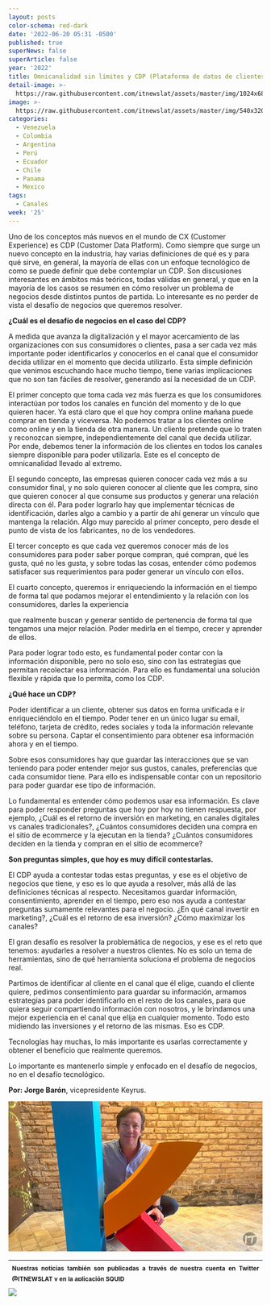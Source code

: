 ```yaml
---
layout: posts
color-schema: red-dark
date: '2022-06-20 05:31 -0500'
published: true
superNews: false
superArticle: false
year: '2022'
title: Omnicanalidad sin límites y CDP (Plataforma de datos de clientes)
detail-image: >-
  https://raw.githubusercontent.com/itnewslat/assets/master/img/1024x680/Jorge-Baron-g.jpg
image: >-
  https://raw.githubusercontent.com/itnewslat/assets/master/img/540x320/Jorge-Baron-p.jpg
categories:
  - Venezuela
  - Colombia
  - Argentina
  - Perú
  - Ecuador
  - Chile
  - Panama
  - Mexico
tags:
  - Canales
week: '25'
---
```

Uno de los conceptos más nuevos en el mundo de CX (Customer Experience) es CDP (Customer Data Platform). Como siempre que surge un nuevo concepto en la industria, hay varias definiciones de qué es y para qué sirve, en general, la mayoría de ellas con un enfoque tecnológico de como se puede definir que debe contemplar un CDP. Son discusiones interesantes en ámbitos más teóricos, todas válidas en general, y que en la mayoría de los casos se resumen en cómo resolver un problema de negocios desde distintos puntos de partida. Lo interesante es no perder de vista el desafío de negocios que queremos resolver.

**¿Cuál es el desafío de negocios en el caso del CDP?**

A medida que avanza la digitalización y el mayor acercamiento de las organizaciones con sus consumidores o clientes, pasa a ser cada vez más importante poder identificarlos y conocerlos en el canal que el consumidor decida utilizar en el momento que decida utilizarlo. Esta simple definición que venimos escuchando hace mucho tiempo, tiene varias implicaciones que no son tan fáciles de resolver, generando así la necesidad de un CDP.

El primer concepto que toma cada vez más fuerza es que los consumidores interactúan por todos los canales en función del momento y de lo que quieren hacer. Ya está claro que el que hoy compra online mañana puede comprar en tienda y viceversa. No podemos tratar a los clientes online como online y en la tienda de otra manera. Un cliente pretende que lo traten y reconozcan siempre, independientemente del canal que decida utilizar. Por ende, debemos tener la información de los clientes en todos los canales siempre disponible para poder utilizarla. Este es el concepto de omnicanalidad llevado al extremo.

El segundo concepto, las empresas quieren conocer cada vez más a su consumidor final, y no solo quieren conocer al cliente que les compra, sino que quieren conocer al que consume sus productos y generar una relación directa con él. Para poder lograrlo hay que implementar técnicas de identificación, darles algo a cambio y a partir de ahí generar un vínculo que mantenga la relación. Algo muy parecido al primer concepto, pero desde el punto de vista de los fabricantes, no de los vendedores.

El tercer concepto es que cada vez queremos conocer más de los consumidores para poder saber porque compran, qué compran, qué les gusta, qué no les gusta, y sobre todas las cosas, entender cómo podemos satisfacer sus requerimientos para poder generar un vínculo con ellos.

El cuarto concepto, queremos ir enriqueciendo la información en el tiempo de forma tal que podamos mejorar el entendimiento y la relación con los consumidores, darles la experiencia

que realmente buscan y generar sentido de pertenencia de forma tal que tengamos una mejor relación. Poder medirla en el tiempo, crecer y aprender de ellos.

Para poder lograr todo esto, es fundamental poder contar con la información disponible, pero no solo eso, sino con las estrategias que permitan recolectar esa información. Para ello es fundamental una solución flexible y rápida que lo permita, como los CDP.

**¿Qué hace un CDP?**

Poder identificar a un cliente, obtener sus datos en forma unificada e ir enriqueciéndolo en el tiempo. Poder tener en un único lugar su email, teléfono, tarjeta de crédito, redes sociales y toda la información relevante sobre su persona. Captar el consentimiento para obtener esa información ahora y en el tiempo.

Sobre esos consumidores hay que guardar las interacciones que se van teniendo para poder entender mejor sus gustos, canales, preferencias que cada consumidor tiene. Para ello es indispensable contar con un repositorio para poder guardar ese tipo de información.

Lo fundamental es entender cómo podemos usar esa información. Es clave para poder responder preguntas que hoy por hoy no tienen respuesta, por ejemplo, ¿Cuál es el retorno de inversión en marketing, en canales digitales vs canales tradicionales?, ¿Cuántos consumidores deciden una compra en el sitio de ecommerce y la ejecutan en la tienda? ¿Cuántos consumidores deciden en la tienda y compran en el sitio de ecommerce?

**Son preguntas simples, que hoy es muy difícil contestarlas.**

El CDP ayuda a contestar todas estas preguntas, y ese es el objetivo de negocios que tiene, y eso es lo que ayuda a resolver, más allá de las definiciones técnicas al respecto. Necesitamos guardar información, consentimiento, aprender en el tiempo, pero eso nos ayuda a contestar preguntas sumamente relevantes para el negocio. ¿En qué canal invertir en marketing?, ¿Cuál es el retorno de esa inversión? ¿Cómo maximizar los canales?

El gran desafío es resolver la problemática de negocios, y ese es el reto que tenemos: ayudarles a resolver a nuestros clientes. No es solo un tema de herramientas, sino de qué herramienta soluciona el problema de negocios real.

Partimos de identificar al cliente en el canal que él elige, cuando el cliente quiere, pedimos consentimiento para guardar su información, armamos estrategias para poder identificarlo en el resto de los canales, para que quiera seguir compartiendo información con nosotros, y le brindamos una mejor experiencia en el canal que elija en cualquier momento. Todo esto midiendo las inversiones y el retorno de las mismas. Eso es CDP.

Tecnologías hay muchas, lo más importante es usarlas correctamente y obtener el beneficio que realmente queremos.

Lo importante es mantenerlo simple y enfocado en el desafío de negocios, no en el desafío tecnológico.

**Por: Jorge Barón**, vicepresidente Keyrus.

![](https://raw.githubusercontent.com/itnewslat/assets/master/img/540x320/Jorge-Baron-p.jpg)

<table style="height: 42px;" width="569">
<tbody>
<tr>
<td style="text-align: justify;"><sub><strong>Nuestras noticias también son publicadas a través de nuestra cuenta en Twitter <a href="https://twitter.com/itnewslat?lang=es">@ITNEWSLAT</a> y en la aplicación <a href="https://squidapp.co/en/">SQUID</a></strong></sub></td>
</tr>
</tbody>
</table>

<img src="https://tracker.metricool.com/c3po.jpg?hash=56f88a41e39ab42c063cc51676587a04"/>